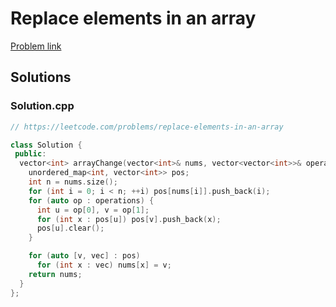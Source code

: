 # Replace elements in an array

[Problem link](https://leetcode.com/problems/replace-elements-in-an-array)

## Solutions


### Solution.cpp
```cpp
// https://leetcode.com/problems/replace-elements-in-an-array

class Solution {
 public:
  vector<int> arrayChange(vector<int>& nums, vector<vector<int>>& operations) {
    unordered_map<int, vector<int>> pos;
    int n = nums.size();
    for (int i = 0; i < n; ++i) pos[nums[i]].push_back(i);
    for (auto op : operations) {
      int u = op[0], v = op[1];
      for (int x : pos[u]) pos[v].push_back(x);
      pos[u].clear();
    }

    for (auto [v, vec] : pos)
      for (int x : vec) nums[x] = v;
    return nums;
  }
};
```